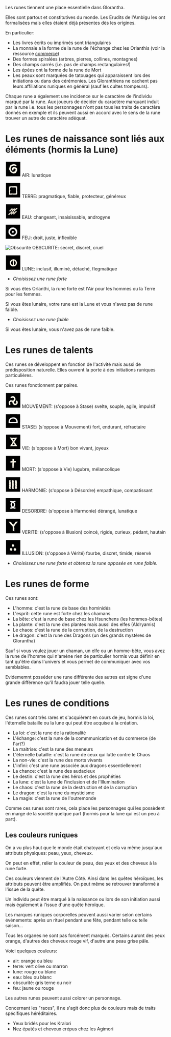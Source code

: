 Les runes tiennent une place essentielle dans Glorantha. 

Elles sont partout et constitutives du monde. Les Erudits de l'Ambigu les ont formalisées mais elles étaient déjà présentes dès les origines. 

En particulier: 

* Les livres écrits ou imprimés sont triangulaires 
* La monnaie a la forme de la rune de l'échange chez les Orlanthis (voir la ressource [commerce](commerce.md))
* Des formes spiralées (arbres, pierres, collines, montagnes)
* Des champs carrés (i.e. pas de champs rectangulaires!)
* Les épées ont la forme de la rune de Mort 
* Les peaux sont marquées de tatouages qui apparaissent lors des initiations ou dans des cérémonies. Les Gloranthiens ne cachent pas leurs affiliations runiques en général (sauf les cultes trompeurs). 

Chaque rune a également une incidence sur le caractère de l'individu marqué par la rune. Aux joueurs de décider du caractère marquant induit par la rune i.e. tous les personnages n'ont pas tous les traits de caractère donnés en exemple et ils peuvent aussi en accord avec le sens de la rune trouver un autre de caractère adéquat. 

# Les runes de naissance sont liés aux éléments (hormis la Lune)

![Air](../images/runes/air.png) AIR: lunatique 

![Terre](../images/runes/terre.png) TERRE: pragmatique, fiable, protecteur, généreux 

![Eau](../images/runes/eau.png) EAU: changeant, insaisissable, androgyne  

![Feu](../images/runes/feu.png) FEU: droit, juste, inflexible

![Obscurité](../images/runes/obscurité.png) OBSCURITE: secret, discret, cruel 

![Lune](../images/runes/lune.png) LUNE: inclusif, illuminé, détaché, flegmatique  

* _Choisissez une rune forte_

Si vous êtes Orlanthi, la rune forte est l'Air pour les hommes ou la Terre pour les femmes.

Si vous êtes lunaire, votre rune est la Lune et vous n'avez pas de rune faible. 

* _Choisissez une rune faible_

Si vous êtes lunaire, vous n'avez pas de rune faible. 

# Les runes de talents 

Ces runes se développent en fonction de l'activité mais aussi de prédisposition naturelle. Elles ouvrent la porte à des initiations runiques particulières. 

Ces runes fonctionnent par paires. 

![Mouvement](../images/runes/mouvement.png) MOUVEMENT: (s'oppose à Stase) svelte, souple, agile, impulsif 

![Stase](../images/runes/stase.png) STASE: (s'oppose à Mouvement) fort, endurant, réfractaire

![Vie](../images/runes/vie.png) VIE: (s'oppose à Mort) bon vivant, joyeux

![Mort](../images/runes/mort.png) MORT: (s'oppose à Vie) lugubre, mélancolique

![Harmonie](../images/runes/harmonie.png) HARMONIE: (s'oppose à Désordre) empathique, compatissant

![Désordre](../images/runes/desordre.png) DESORDRE: (s'oppose à Harmonie) dérangé, lunatique

![Vérité](../images/runes/vérité.png) VERITE: (s'oppose à Illusion) coincé, rigide, curieux, pédant, hautain 

![Illusion](../images/runes/illusion.png) ILLUSION: (s'oppose à Vérité) fourbe, discret, timide, réservé  

* _Choisissez une rune forte et obtenez la rune opposée en rune faible._


# Les runes de forme 

Ces runes sont: 

* L'homme: c'est la rune de base des hominidés 
* L'esprit: cette rune est forte chez les chamans 
* La bête: c'est la rune de base chez les Hsunchens (les hommes-bêtes)
* La plante: c'est la rune des plantes mais aussi des elfes (Aldryamis)
* Le chaos: c'est la rune de la corruption, de la destruction
* Le dragon: c'est la rune des Dragons (un des grands mystères de Glorantha)

Sauf si vous voulez jouer un chaman, un elfe ou un homme-bête, vous avez la rune de l'homme qui n'amène rien de particulier hormis vous définir en tant qu'être dans l'univers et vous permet de communiquer avec vos semblables. 

Evidememnt posséder une rune différente des autres est signe d'une grande différence qu'il faudra jouer telle quelle. 

# Les runes de conditions 

Ces runes sont très rares et s'acquièrent en cours de jeu, hormis la loi, l'éternelle bataille ou la lune qui peut être acquise à la création. 

* La loi: c'est la rune de la rationalité 
* L'échange: c'est la rune de la commmunication et du commerce (de l'art?)
* La maitrise: c'est la rune des meneurs 
* L'éternelle bataille: c'est la rune de ceux qui lutte contre le Chaos 
* La non-vie: c'est la rune des morts vivants 
* L'infini: c'est une rune associée aux dragons essentiellement 
* La chance: c'est la rune des audacieux 
* Le destin: c'est la rune des héros et des prophéties 
* La lune: c'est la lune de l'inclusion et de l'Illumination
* Le chaos: c'est la rune de la destruction et de la corruption  
* Le dragon: c'est la rune du mysticisme 
* La magie: c'est la rune de l'outremonde 

Comme ces runes sont rares, cela place les personnages qui les possèdent en marge de la société quelque part (hormis pour la lune qui est un peu à part). 


## Les couleurs runiques

On a vu plus haut que le monde était chatoyant et cela va même jusqu'aux attributs physiques: peau, yeux, cheveux. 

On peut en effet, relier la couleur de peau, des yeux et des cheveux à la rune forte.  

Ces couleurs viennent de l'Autre Côté. Ainsi dans les quêtes héroïques, les attributs peuvent être amplifiés. On peut même se retrouver transformé à l'issue de la quête. 

Un individu peut être marqué à la naissance ou lors de son initiation aussi mais également à l'issue d'une quête héroïque. 

Les marques runiques corporelles peuvent aussi varier selon certains événements: après un rituel pendant une fête, pendant telle ou telle saison...  

Tous les organes ne sont pas forcément marqués. Certains auront des yeux orange, d'autres des cheveux rouge vif, d'autre une peau grise pâle. 

Voici quelques couleurs:  

* air: orange ou bleu 
* terre: vert olive ou marron  
* lune: rouge ou blanc  
* eau: bleu ou blanc 
* obscurité: gris terne ou noir  
* feu: jaune ou rouge

Les autres runes peuvent aussi colorer un personnage. 

Concernant les "races", il ne s'agit donc plus de couleurs mais de traits spécifiques héréditaires.  
* Yeux bridés pour les Kralori 
* Nez épatés et cheveux crépus chez les Agimori  
